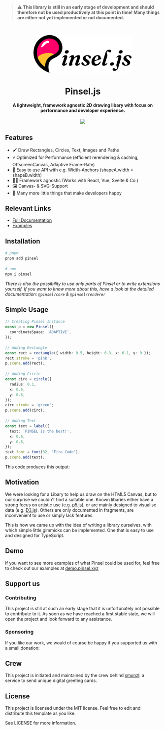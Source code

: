 > :warning: **This library is still in an early stage of development and should therefore not be used productively at this point in time! Many things are either not yet implemented or not documented.**

<p align="center" style="margin-top:3rem">
  <img src="./pinsel-logo-v-0-5.png" width="320px"/>
</p>
<h1 align="center">Pinsel.js</h1>
<h4 align="center">A lightweight, framework agnostic 2D drawing libary with focus on performance and developer experience.</h4>

<p align="center" style="margin-top:0.5rem">
  <a href="https://badge.fury.io/js/pinsel">
    <img src="https://badge.fury.io/js/pinsel.svg">
  </a>
</p>


## Features

- 🖌️ Draw Rectangles, Circles, Text, Images and Paths
- ⚡️ Optimized for Performance (efficient rerendering & caching, OffscreenCanvas, Adaptive Frame-Rate)
- 🔗 Easy to use API with e.g. Width-Anchors (shapeA.width = shapeB.width)
- 🙏🏽 Framework agnostic (Works with React, Vue, Svelte & Co.)
- 🖼️ Canvas- & SVG-Support
- 🎁 Many more little things that make developers happy

## Relevant Links
- [Full Documentation](https://docs.pinsel.xyz)
- [Examples](https://demo.pinsel.xyz)

## Installation

```bash
# pnpm
pnpm add pinsel

# npm
npm i pinsel
```

_There is also the possibility to use only parts of Pinsel or to write extensions yourself. If you want to know more about this, have a look at the detailed documentation: `@pinsel/core` & `@pinsel/renderer`_

## Simple Usage

```typescript
// Creating Pinsel Instance
const p = new Pinsel({
  coordinateSpace: 'ADAPTIVE',
});

// Adding Rectangle
const rect = rectangle({ width: 0.5, height: 0.3, x: 0.1, y: 0 });
rect.stroke = 'pink';
p.scene.add(rect);

// Adding Circle
const circ = circle({
  radius: 0.1,
  x: 0.5,
  y: 0.5,
});
circ.stroke = 'green';
p.scene.add(circ);

// Adding Text
const text = label({
  text: 'PINSEL is the best!',
  x: 0.5,
  y: 0.5,
});
text.font = font(32, 'Fira Code');
p.scene.add(text);
```

This code produces this output:


## Motivation

We were looking for a Libary to help us draw on the HTML5 Canvas, but to our surprise we couldn't find a suitable one. Known libaries either have a strong focus on artistic use (e.g. [p5.js](https://github.com/processing/p5.js?files=1)), or are mainly designed to visualise data (e.g. [D3.js](https://github.com/d3/d3)). Others are only documented in fragments, are inconvenient to use or simply lack features.

This is how we came up with the idea of writing a library ourselves, with which simple little gimmicks can be implemented. One that is easy to use and designed for TypeScript.

## Demo

If you want to see more examples of what Pinsel could be used for, feel free to check out our examples at [demo.pinsel.xyz](https://demo.pinsel.xyz)

## Support us 

### Contributing
This project is still at such an early stage that it is unfortunately not possible to contribute to it. As soon as we have reached a first stable state, we will open the project and look forward to any assistance.

### Sponsoring
If you like our work, we would of course be happy if you supported us with a small donation:

## Crew

This project is initiated and maintained by the crew behind [smunzl](https://smunzl.com): a service to send unique digital greeting cards.

## License

This project is licensed under the MIT license. Feel free to edit and distribute this template as you like.

See LICENSE for more information.
